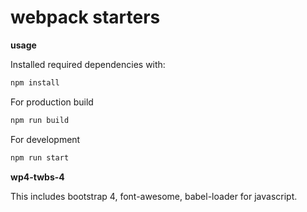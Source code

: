 # webpack starters

**usage**

Installed required dependencies with:
```bash
npm install
```

For production build
```bash
npm run build
```

For development
```bash
npm run start
```

**wp4-twbs-4**

This includes bootstrap 4, font-awesome, babel-loader for javascript.

